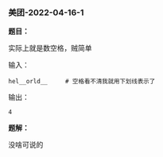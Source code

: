 ### 美团-2022-04-16-1

**题目：**

实际上就是数空格，贼简单

输入：

```shell
hel__orld__     # 空格看不清我就用下划线表示了
```

输出：

```shell
4
```

**题解：**

没啥可说的